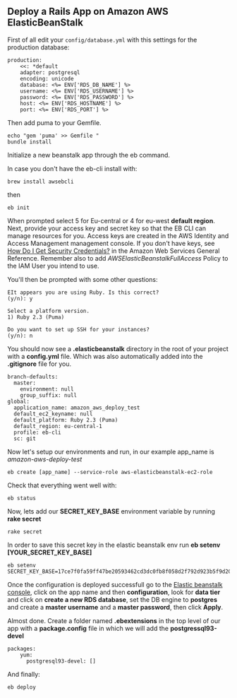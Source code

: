 ## Deploy a Rails App on Amazon AWS ElasticBeanStalk

First of all edit your ```config/database.yml``` with this settings for the production database:

```
production:
    <<: *default
    adapter: postgresql
    encoding: unicode
    database: <%= ENV['RDS_DB_NAME'] %>
    username: <%= ENV['RDS_USERNAME'] %>
    password: <%= ENV['RDS_PASSWORD'] %>
    host: <%= ENV['RDS_HOSTNAME'] %>
    port: <%= ENV['RDS_PORT'] %>
```

Then add puma to your Gemfile.

```
echo "gem 'puma' >> Gemfile "
bundle install
```

Initialize a new beanstalk app through the eb command.

In case you don't have the eb-cli install with:

```
brew install awsebcli
```
then


```
eb init
```
When prompted select 5 for Eu-central or 4 for eu-west **default region**.
Next, provide your access key and secret key so that the EB CLI can manage resources for you. Access keys are created in the AWS Identity and Access Management management console. If you don't have keys, see [How Do I Get Security Credentials?](http://docs.aws.amazon.com/general/latest/gr/getting-aws-sec-creds.html) in the Amazon Web Services General Reference.
Remember also to add *AWSElasticBeanstalkFullAccess* Policy to the IAM User you intend to use.

You'll then be prompted with some other questions:

```
EIt appears you are using Ruby. Is this correct?
(y/n): y

Select a platform version.
1) Ruby 2.3 (Puma)

Do you want to set up SSH for your instances?
(y/n): n
```

You should now see a **.elasticbeanstalk** directory in the root of your project with a **config.yml** file. Which was also automatically added into the **.gitignore** file for you.

```
branch-defaults:
  master:
    environment: null
    group_suffix: null
global:
  application_name: amazon_aws_deploy_test
  default_ec2_keyname: null
  default_platform: Ruby 2.3 (Puma)
  default_region: eu-central-1
  profile: eb-cli
  sc: git
```

Now let's setup our environments and run, in our example app_name is *amazon-aws-deploy-test*

```
eb create [app_name] --service-role aws-elasticbeanstalk-ec2-role
```

Check that everything went well with:
```
eb status
```
Now, lets add our **SECRET_KEY_BASE** environment variable by running **rake secret**

```
rake secret
```
In order to save this secret key in the elastic beanstalk env run **eb setenv [YOUR_SECRET_KEY_BASE]**
```
eb setenv SECRET_KEY_BASE=17ce7f0fa59ff47be20593462cd3dc0fb8f058d2f792d923b5f9d20959e018c87d5878dbeedd2b839571ab0aa79a0df65fae67c3750db3d322a30d6b67e538f1
```
Once the configuration is deployed successfull go to the [Elastic beanstalk console]( https://console.aws.amazon.com/elasticbeanstalk/home), click on the app name and then **configuration**, look for **data tier** and click on **create a new RDS database**, set the DB engine to **postgres** and create a **master username** and a **master password**, then click **Apply**.

Almost done. Create a folder named **.ebextensions** in the top level of our app with a **package.config** file in which we will add the **postgressql93-devel**
```
packages:
    yum:
      postgresql93-devel: []
```

And finally:

```
eb deploy
```
